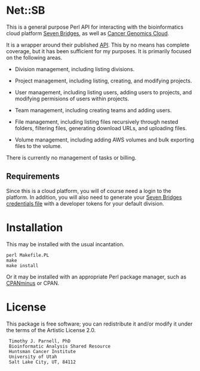 # Net::SB

This is a general purpose Perl API for interacting with the bioinformatics cloud platform
[Seven Bridges](https://www.sevenbridges.com), as well as
[Cancer Genomics Cloud](https://www.cancergenomicscloud.org). 

It is a wrapper around their published 
[API](https://docs.sevenbridges.com/page/api). This by no means has complete coverage, 
but it has been sufficient for my purposes. It is primarily focused on the following areas.

- Division management, including listing divisions.

- Project management, including listing, creating, and modifying projects.

- User management, including listing users, adding users to projects, and modifying 
permisions of users within projects.

- Team management, including creating teams and adding users.

- File management, including listing files recursively through nested folders, 
filtering files, generating download URLs, and uploading files.

- Volume management, including adding AWS volumes and bulk exporting files to the 
volume.

There is currently no management of tasks or billing.



## Requirements

Since this is a cloud platform, you will of course need a login to the platform. 
In addition, you will also need to generate your 
[Seven Bridges credentials file](https://docs.sevenbridges.com/docs/store-credentials-to-access-seven-bridges-client-applications-and-libraries) 
with a developer tokens for your default division.


# Installation

This may be installed with the usual incantation.

    perl Makefile.PL
    make
    make install

Or it may be installed with an appropriate Perl package manager, such as 
[CPANminus](https://metacpan.org/pod/App::cpanminus) or CPAN.


# License

This package is free software; you can redistribute it and/or modify
it under the terms of the Artistic License 2.0.  

	 Timothy J. Parnell, PhD
	 Bioinformatic Analysis Shared Resource
	 Huntsman Cancer Institute
	 University of Utah
	 Salt Lake City, UT, 84112

